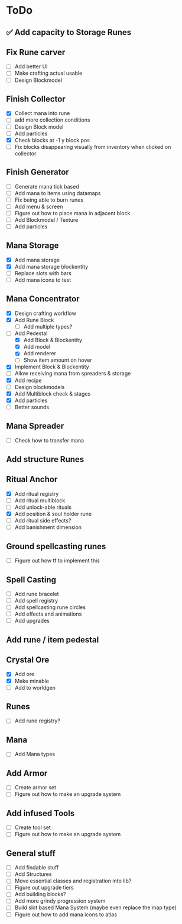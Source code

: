 # ToDo

## ✅ Add capacity to Storage Runes
## Fix Rune carver
* [ ] Add better UI
* [ ] Make crafting actual usable
* [ ] Design Blockmodel 

## Finish Collector
* [X] Collect mana into rune
* [ ] add more collection conditions
* [ ] Design Block model
* [ ] Add particles
* [X] Check blocks at -1 y block pos
* [ ] Fix blocks disappearing visually from inventory when clicked on collector

## Finish Generator
* [ ] Generate mana tick based
* [ ] Add mana to items using datamaps
* [ ] Fix being able to burn runes
* [ ] Add menu & screen
* [ ] Figure out how to place mana in adjacent block
* [ ] Add Blockmodel / Texture
* [ ] Add particles

## Mana Storage
* [X] Add mana storage
* [X] Add mana storage blockentity
* [ ] Replace slots with bars
* [ ] Add mana icons to test
## Mana Concentrator
* [X] Design crafting workflow
* [X] Add Rune Block
    * [ ] Add multiple types?
* [ ] Add Pedestal
  * [X] Add Block & Blockentity
  * [X] Add model
  * [X] Add renderer
  * [ ] Show item amount on hover
* [X] Implement Block & Blockentity
* [ ] Allow receiving mana from spreaders & storage
* [X] Add recipe
* [ ] Design blockmodels
* [X] Add Multiblock check & stages
* [X] Add particles
* [ ] Better sounds

## Mana Spreader
* [ ] Check how to transfer mana
## Add structure Runes
## Ritual Anchor

* [X] Add ritual registry
* [ ] Add ritual multiblock
* [ ] Add unlock-able rituals
* [X] Add position & soul holder rune
* [ ] Add ritual side effects?
* [ ] Add banishment dimension
  
## Ground spellcasting runes
* [ ] Figure out how tf to implement this

## Spell Casting

* [ ] Add rune bracelet
* [ ] Add spell registry
* [ ] Add spellcasting rune circles
* [ ] Add effects and animations
* [ ] Add upgrades

## Add rune / item pedestal

## Crystal Ore
* [X] Add ore
* [X] Make minable
* [ ] Add to worldgen
## Runes
* [ ] Add rune registry?

## Mana
* [ ] Add Mana types

## Add Armor
* [ ] Create armor set
* [ ] Figure out how to make an upgrade system
## Add infused Tools
* [ ] Create tool set
* [ ] Figure out how to make an upgrade system

## General stuff
* [ ] Add findable stuff
* [ ] Add Structures
* [ ] Move essential classes and registration into lib?
* [ ] Figure out upgrade tiers
* [ ] Add building blocks?
* [ ] Add more grindy progression system
* [ ] Build slot based Mana System (maybe even replace the map type)
* [ ] Figure out how to add mana icons to atlas